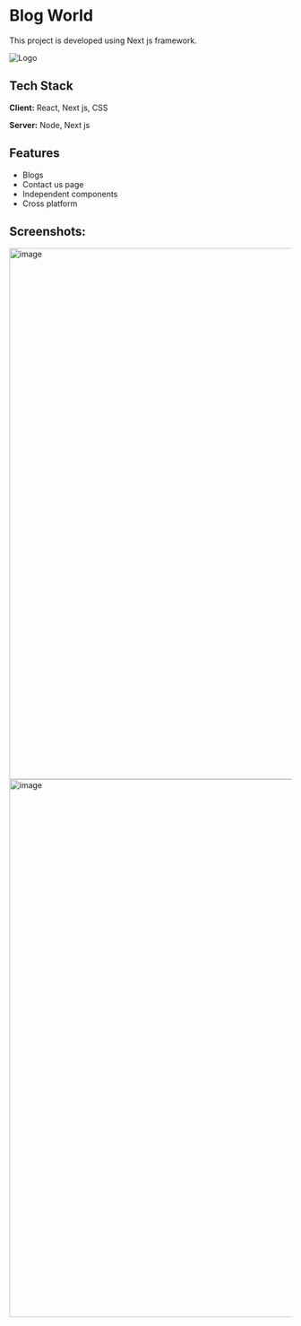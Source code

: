 
# Blog World

This project is developed using Next js framework. 


![Logo](https://upload.wikimedia.org/wikipedia/commons/thumb/8/8e/Nextjs-logo.svg/500px-Nextjs-logo.svg.png)


## Tech Stack

**Client:** React, Next js, CSS

**Server:** Node, Next js


## Features

- Blogs
- Contact us page 
- Independent components
- Cross platform

## Screenshots: 
<img width="948" alt="image" src="https://user-images.githubusercontent.com/80634110/206105868-7283c7ca-4458-43b0-bf66-892e58ee5a0a.png">

<img width="960" alt="image" src="https://user-images.githubusercontent.com/80634110/206105987-c3bef995-d2bc-43aa-89fa-1c1b5acf6712.png">

